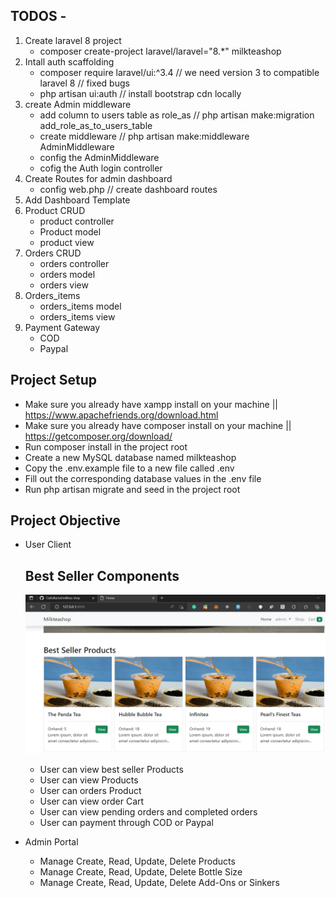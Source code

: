 ## TODOS -

1. Create laravel 8 project
    - composer create-project laravel/laravel="8.\*" milkteashop
2. Intall auth scaffolding
    - composer require laravel/ui:^3.4 // we need version 3 to compatible laravel 8 // fixed bugs
    - php artisan ui:auth // install bootstrap cdn locally
3. create Admin middleware
    - add column to users table as role_as // php artisan make:migration add_role_as_to_users_table
    - create middleware // php artisan make:middleware AdminMiddleware
    - config the AdminMiddleware
    - cofig the Auth login controller
4. Create Routes for admin dashboard
    - config web.php // create dashboard routes
5. Add Dashboard Template
6. Product CRUD
    - product controller
    - Product model
    - product view
7. Orders CRUD
    - orders controller
    - orders model
    - orders view
8. Orders_items
    - orders_items model
    - orders_items view
9. Payment Gateway
    - COD
    - Paypal

## Project Setup

-   Make sure you already have xampp install on your machine || https://www.apachefriends.org/download.html
-   Make sure you already have composer install on your machine || https://getcomposer.org/download/
-   Run composer install in the project root
-   Create a new MySQL database named milkteashop
-   Copy the .env.example file to a new file called .env
-   Fill out the corresponding database values in the .env file
-   Run php artisan migrate and seed in the project root

## Project Objective

-   User Client

    ## Best Seller Components

    ![BESST_SELLER_PRODUCTS!](home-best-seller-products.png)

    -   User can view best seller Products
    -   User can view Products
    -   User can orders Product
    -   User can view order Cart
    -   User can view pending orders and completed orders
    -   User can payment through COD or Paypal

-   Admin Portal
    -   Manage Create, Read, Update, Delete Products
    -   Manage Create, Read, Update, Delete Bottle Size
    -   Manage Create, Read, Update, Delete Add-Ons or Sinkers
